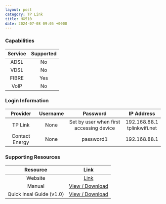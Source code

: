 ```yaml
---
layout: post
category: TP Link
title: HX510
date: 2024-07-08 09:05 +0000
---
```

### Capabilities

| Service | Supported |
| :-: | :-: |
| ADSL | No |
| VDSL | No |
| FIBRE | Yes |
| VoIP | No |

### Login Information

| Provider | Username | Password | IP Address |
| :-: | :-: | :-: | :-: |
| TP Link | None | Set by user when first accessing device | 192.168.88.1<br>tplinkwifi.net |
| Contact Energy | None | password1 | 192.168.88.1 |

### Supporting Resources

| Resource | Link |
| :-: | :-: |
| Website | [Link](https://www.tp-link.com/us/service-provider/home-wifi-system/hx510/) |
| Manual | [View / Download](https://static.tp-link.com/upload/manual/2024/202402/20240206/1910020936_BBA%20Mesh_UG_REV1.0.1.pdf) |
| Quick Insal Guide (v1.0) | [View / Download](https://static.tp-link.com/upload/manual/2023/202305/20230511/7109505768_Whole%20Home%20Mesh%20Wi-Fi%20AP%E5%A4%9A%E6%9C%BA%E5%9E%8B_QIG_V1.0.2.pdf) |
